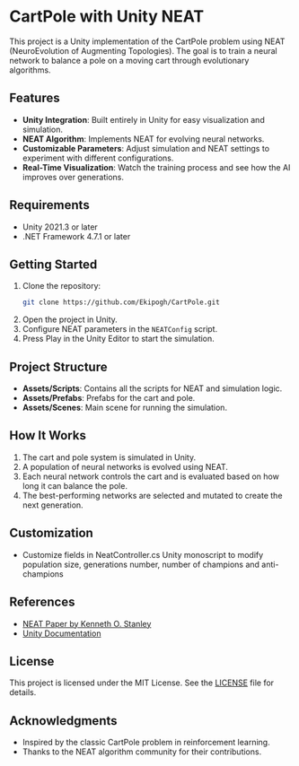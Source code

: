 # CartPole with Unity NEAT

This project is a Unity implementation of the CartPole problem using NEAT (NeuroEvolution of Augmenting Topologies). The goal is to train a neural network to balance a pole on a moving cart through evolutionary algorithms.

## Features

- **Unity Integration**: Built entirely in Unity for easy visualization and simulation.
- **NEAT Algorithm**: Implements NEAT for evolving neural networks.
- **Customizable Parameters**: Adjust simulation and NEAT settings to experiment with different configurations.
- **Real-Time Visualization**: Watch the training process and see how the AI improves over generations.

## Requirements

- Unity 2021.3 or later
- .NET Framework 4.7.1 or later

## Getting Started

1. Clone the repository:
    ```bash
    git clone https://github.com/Ekipogh/CartPole.git
    ```
2. Open the project in Unity.
3. Configure NEAT parameters in the `NEATConfig` script.
4. Press Play in the Unity Editor to start the simulation.

## Project Structure

- **Assets/Scripts**: Contains all the scripts for NEAT and simulation logic.
- **Assets/Prefabs**: Prefabs for the cart and pole.
- **Assets/Scenes**: Main scene for running the simulation.

## How It Works

1. The cart and pole system is simulated in Unity.
2. A population of neural networks is evolved using NEAT.
3. Each neural network controls the cart and is evaluated based on how long it can balance the pole.
4. The best-performing networks are selected and mutated to create the next generation.

## Customization

- Customize fields in NeatController.cs Unity monoscript to modify population size, generations number, number of champions and anti-champions

## References

- [NEAT Paper by Kenneth O. Stanley](http://nn.cs.utexas.edu/downloads/papers/stanley.ec02.pdf)
- [Unity Documentation](https://docs.unity3d.com/)

## License

This project is licensed under the MIT License. See the [LICENSE](LICENSE) file for details.

## Acknowledgments

- Inspired by the classic CartPole problem in reinforcement learning.
- Thanks to the NEAT algorithm community for their contributions.
